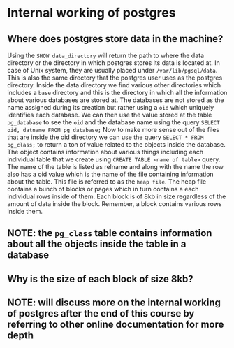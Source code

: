 # Internal working of postgres


## Where does postgres store data in the machine?
Using the `SHOW data_directory` will return the path to where the data directory or the directory in which postgres stores its data is located at. In case of Unix system, they are usually placed under `/var/lib/pgsql/data`. This is also the same directory that the postgres user uses as the postgres directory. Inside the data directory we find various other directories which includes a `base` directory and this is the directory in which all the information about various databases are stored at. The databases are not stored as the name assigned during its creation but rather using a `oid` which uniquely identifies each database.
We can then use the value stored at the table `pg_database` to see the `oid` and the database name using the query `SELECT oid, datname FROM pg_database;`
Now to make more sense out of the files that are inside the oid directory we can use the query `SELECT * FROM pg_class;` to return a ton of value related to the objects inside the database. The object contains information about various things including each individual table that we create using `CREATE TABLE <name of table>` query.
The name of the table is listed as relname and along with the name the row also has a oid value which is the name of the file containing information about the table. 
This file is referred to as the `heap file`. The heap file contains a bunch of blocks or pages which in turn contains a each individual rows inside of them. Each block is of 8kb in size regardless of the amount of data inside the block. Remember, a block contains various rows inside them. 

## NOTE: the `pg_class` table contains information about all the objects inside the table in a database 

## Why is the size of each block of size 8kb?


## NOTE: will discuss more on the internal working of postgres after the end of this course by referring to other online documentation for more depth
